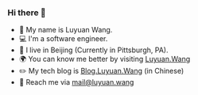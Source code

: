 ### Hi there 👋
- 👶 My name is Luyuan Wang.
- 💻 I'm a software engineer.
- 📌 I live in Beijing (Currently in Pittsburgh, PA).
- 🌍 You can know me better by visiting [Luyuan.Wang](http://luyuan.wang)
- ✏️ My tech blog is [Blog.Luyuan.Wang](http://blog.luyuan.wang) (in Chinese)
- 📧 Reach me via mail@luyuan.wang

<!--
**BeBeBerr/BeBeBerr** is a ✨ _special_ ✨ repository because its `README.md` (this file) appears on your GitHub profile.

Here are some ideas to get you started:

- 🔭 I’m currently working on ...
- 🌱 I’m currently learning ...
- 👯 I’m looking to collaborate on ...
- 🤔 I’m looking for help with ...
- 💬 Ask me about ...
- 📫 How to reach me: ...
- 😄 Pronouns: ...
- ⚡ Fun fact: ...
-->

